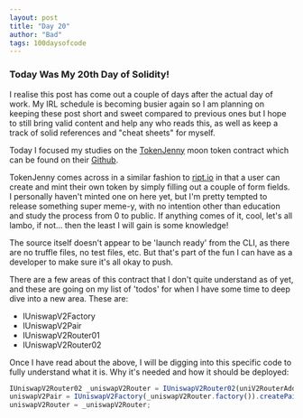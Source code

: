 ```yaml
---
layout: post
title: "Day 20"
author: "Bad"
tags: 100daysofcode
---
```


### Today Was My 20th Day of Solidity!

I realise this post has come out a couple of days after the actual day of work. My IRL schedule is becoming busier again so I am planning on keeping these post short and sweet compared to previous ones but I hope to still bring valid content and help any who reads this, as well as keep a track of solid references and "cheat sheets" for myself.

Today I focused my studies on the [TokenJenny](https://tokenjenny.one/) moon token contract which can be found on their [Github](https://github.com/shimmyshine/Token-Jenny-Public/blob/main/Contracts/MoonCoin.sol). 

TokenJenny comes across in a similar fashion to [ript.io](https://ript.io/) in that a user can create and mint their own token by simply filling out a couple of form fields. I personally haven't minted one on here yet, but I'm pretty tempted to release something super meme-y, with no intention other than education and study the process from 0 to public. If anything comes of it, cool, let's all lambo, if not... then the least I will gain is some knowledge!

The source itself doesn't appear to be 'launch ready' from the CLI, as there are no truffle files, no test files, etc. But that's part of the fun I can have as a developer to make sure it's all okay to push.

There are a few areas of this contract that I don't quite understand as of yet, and these are going on my list of 'todos' for when I have some time to deep dive into a new area. These are:

- IUniswapV2Factory
- IUniswapV2Pair
- IUniswapV2Router01
- IUniswapV2Router02

Once I have read about the above, I will be digging into this specific code to fully understand what it is. Why it's needed and how it should be deployed:

```javascript
IUniswapV2Router02 _uniswapV2Router = IUniswapV2Router02(uniV2RouterAddress_);
uniswapV2Pair = IUniswapV2Factory(_uniswapV2Router.factory()).createPair(address(this), _uniswapV2Router.WETH());
uniswapV2Router = _uniswapV2Router;
```